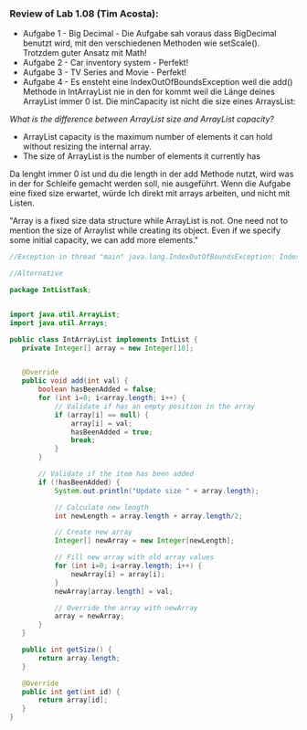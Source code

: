 ### Review of Lab 1.08 (Tim Acosta):

* Aufgabe 1 - Big Decimal - Die Aufgabe sah voraus dass BigDecimal benutzt wird, mit den verschiedenen Methoden wie setScale(). Trotzdem guter Ansatz mit Math!
* Aufgabe 2 - Car inventory system - Perfekt!
* Aufgabe 3 - TV Series and Movie - Perfekt!
* Aufgabe 4 - Es ensteht eine IndexOutOfBoundsException weil die add() Methode in IntArrayList nie in den for kommt weil die Länge deines ArrayList immer 0 ist.
Die minCapacity ist nicht die size eines ArraysList:

*What is the difference between ArrayList size and ArrayList capacity?*
* ArrayList capacity is the maximum number of elements it can hold without resizing the internal array.
* The size of ArrayList is the number of elements it currently has

Da lenght immer 0 ist und du die length in der add Methode nutzt, wird was in der for Schleife gemacht werden soll, nie ausgeführt.
Wenn die Aufgabe eine fixed size erwartet, würde Ich direkt mit arrays arbeiten, und nicht mit Listen.

"Array is a fixed size data structure while ArrayList is not. One need not to mention the size of Arraylist while creating its object.
Even if we specify some initial capacity, we can add more elements."

 ```java
 //Exception in thread "main" java.lang.IndexOutOfBoundsException: Index 0 out of bounds for length 0

 //Alternative

package IntListTask;


import java.util.ArrayList;
import java.util.Arrays;

public class IntArrayList implements IntList {
    private Integer[] array = new Integer[10];


    @Override
    public void add(int val) {
        boolean hasBeenAdded = false;
        for (int i=0; i<array.length; i++) {
            // Validate if has an empty position in the array
            if (array[i] == null) {
                array[i] = val;
                hasBeenAdded = true;
                break;
            }
        }

        // Validate if the item has been added
        if (!hasBeenAdded) {
            System.out.println("Update size " + array.length);

            // Calculate new length
            int newLength = array.length + array.length/2;

            // Create new array
            Integer[] newArray = new Integer[newLength];

            // Fill new array with old array values
            for (int i=0; i<array.length; i++) {
                newArray[i] = array[i];
            }
            newArray[array.length] = val;

            // Override the array with newArray
            array = newArray;
        }
    }

    public int getSize() {
        return array.length;
    }

    @Override
    public int get(int id) {
        return array[id];
    }
}


 ```



